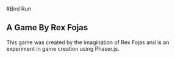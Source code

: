 #Bird Run
## A Game By Rex Fojas

This game was created by the imagination of Rex Fojas and is an experiment in game creation using Phaser.js.

